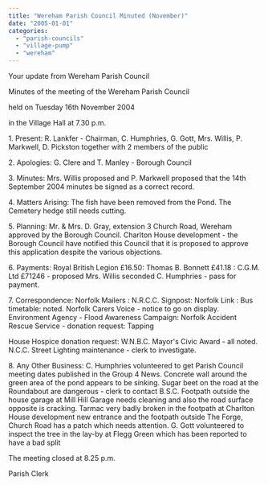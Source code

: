 ```yaml
---
title: "Wereham Parish Council Minuted (November)"
date: "2005-01-01"
categories: 
  - "parish-councils"
  - "village-pump"
  - "wereham"
---
```


Your update from Wereham Parish Council

Minutes of the meeting of the Wereham Parish Council

held on Tuesday 16th November 2004

in the Village Hall at 7.30 p.m.

1\. Present: R. Lankfer - Chairman, C. Humphries, G. Gott, Mrs. Willis, P. Markwell, D. Pickston together with 2 members of the public

2\. Apologies: G. Clere and T. Manley - Borough Council

3\. Minutes: Mrs. Willis proposed and P. Markwell proposed that the 14th September 2004 minutes be signed as a correct record.

4\. Matters Arising: The fish have been removed from the Pond. The Cemetery hedge still needs cutting.

5\. Planning: Mr. & Mrs. D. Gray, extension 3 Church Road, Wereham approved by the Borough Council. Charlton House development - the Borough Council have notified this Council that it is proposed to approve this application despite the various objections.

6\. Payments: Royal British Legion £16.50: Thomas B. Bonnett £41.18 : C.G.M. Ltd £71246 - proposed Mrs. Willis seconded C. Humphries - pass for payment.

7\. Correspondence: Norfolk Mailers : N.R.C.C. Signpost: Norfolk Link : Bus timetable: noted. Norfolk Carers Voice - notice to go on display. Environment Agency - Flood Awareness Campaign: Norfolk Accident Rescue Service - donation request: Tapping

House Hospice donation request: W.N.B.C. Mayor's Civic Award - all noted. N.C.C. Street Lighting maintenance - clerk to investigate.

8\. Any Other Business: C. Humphries volunteered to get Parish Council meeting dates published in the Group 4 News. Concrete wall around the green area of the pond appears to be sinking. Sugar beet on the road at the Roundabout are dangerous - clerk to contact B.S.C. Footpath outside the house garage at Mill Hill Garage needs cleaning and also the road surface opposite is cracking. Tarmac very badly broken in the footpath at Charlton House development new entrance and the footpath outside The Forge, Church Road has a patch which needs attention. G. Gott volunteered to inspect the tree in the lay-by at Flegg Green which has been reported to have a bad split

The meeting closed at 8.25 p.m.

Parish Clerk
